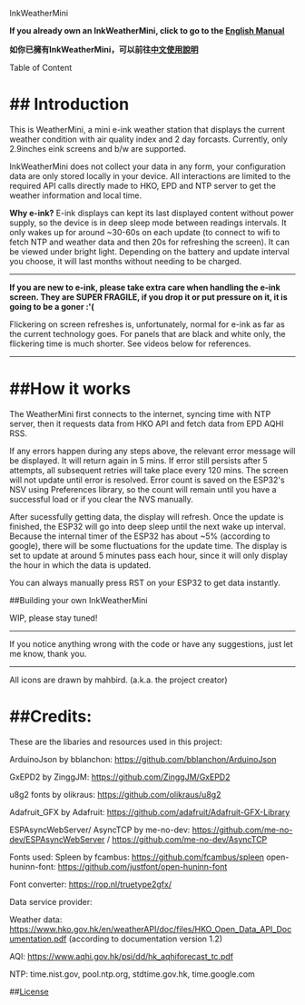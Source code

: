 <h>InkWeatherMini</h>

**If you already own an InkWeatherMini, click to go to the [English Manual](Manual_en.md)**

**如你已擁有InkWeatherMini，可以前往[中文使用說明](Manual_zh.md)**


Table of Content



<h1>## Introduction</h1>

This is WeatherMini, a mini e-ink weather station that displays the current weather condition with air quality index and 2 day forcasts. Currently, only 2.9inches eink screens and b/w are supported.


<!--
Colored eink display can be used in thoery (bwr/ bwy/ 4color), but they have not been tested as I do not have any 2.9inches color eink with me. However, please note that they take longer to refresh.

The project uses Hong Kong Observatory Open Data API for weather data, as well as RSS from Hong Kong Enviromental Protection Department for the AQHI, so can be used in Hong Kong only. No sign up is required as of the time of this project. -->

InkWeatherMini does not collect your data in any form, your configuration data are only stored locally in your device. All interactions are limited to the required API calls directly made to HKO, EPD and NTP server to get the weather information and local time.


**Why e-ink?**  E-ink displays can kept its last displayed content without power supply, so the device is in deep sleep mode between readings intervals. It only wakes up for around ~30-60s on each update (to connect to wifi to fetch NTP and weather data and then 20s for refreshing the screen). It can be viewed under bright light. Depending on the battery and update interval you choose, it will last months without needing to be charged.


*****
**If you are new to e-ink, please take extra care when handling the e-ink screen. They are SUPER FRAGILE, if you drop it or put pressure on it, it is going to be a goner :'(**

Flickering on screen refreshes is, unfortunately, normal for e-ink as far as the current technology goes. For panels that are black and white only, the flickering time is much shorter. See videos below for references.
*****


<h1>##How it works</h1>

<p>


The WeatherMini first connects to the internet, syncing time with NTP server, then it requests data from HKO API and fetch data from EPD AQHI RSS. 

If any errors happen during any steps above, the relevant error message will be displayed. It will return again in 5 mins. If error still persists after 5 attempts, all subsequent retries will take place every 120 mins. The screen will not update until error is resolved. Error count is saved on the ESP32's NSV using Preferences library, so the count will remain until you have a successful load or if you clear the NVS manually.

After sucessfully getting data, the display will refresh. Once the update is finished, the ESP32 will go into deep sleep until the next wake up interval. Because the internal timer of the ESP32 has about ~5% (according to google), there will be some fluctuations for the update time. 
The display is set to update at around 5 minutes pass each hour, since it will only display the hour in which the data is updated.

You can always manually press RST on your ESP32 to get data instantly.



##Building your own InkWeatherMini

WIP, please stay tuned!

<!--

WIP

<h2>Materials needed: </h2>
I do not recevie any form of rebate from the manufacturer(s), you are free to try out different ones.


**Verions explained**
Two versions are provided, choose the one base on your need.

**- Source code version: More flexibility *requires basic Arduino knowledge***, you are free to tweak the code to your liking (but please don't redistribute them). You can use other panels that are supported by GxEPD2.
You can also use other ESP32 board.  Configurations are hardcoded in confirgurations.cpp and display_config.h
(Coming soon! The code still needs a proper clean up and refine for readibility)


**- bin version: For end user.**
The .bin supports only b/w display and includes async web server which allows changing configs via browser and web OTA. 
You have to use b/w display with the SSD1680 I/C (e.g. GDEY029T94 from Good-display) and ESP32-C3 SuperMini with a push button and connect exactly in this tutorial.





**E-ink screen:**
- Any 2.9inches eink display with a resolution of 128x296 that are supported by <a href="https://github.com/ZinggJM/GxEPD2">GxEPD2</a> should do.
- This have been tested on B/W display only.
- Note that while this project is written to also support color display, but they have not been tested.


**Microcontroller board:**
The ESP32-C3 is used to keep costs down and to keep things tiny: 
- ESP32-C3 SuperMini: You can get these for like $2USD each, there are all sort of brands out there since it seem to be open-sourced? But you have to add external charging circuit. Do get the one with 4mb on board flash.
  
**The ESP32-C3 uses slightly different deep sleep wake up functions than the other ESP32 variants, so if you decide to use other boards and intended to use webserver, you need to define the pins and the code accordingly. See software settings section.
If you want it to be battery powered, either pick a board with on-board charging circuit or add your own. Always check manufacturers' datasheets carefully!
The code supports ADC battery voltage reading (if #define batterypin /*pin_number*/), but you would probably want to adjust the voltage/charge% values since batteries are all different.



**E-ink adaptor board:**
- e.g. DESPI-C02
You need an adaptor board to connect the eink screen to your ESP32. There are other brands out there, some options are cheaper and they come in different forms.
You can choose any you like, the DESPI-C02 is just an example.

**Push button x 1:**
Choose any you like. Compulsory if you want to load the .bin file directly, optional if you choose to hardcode configurations directly in the code.

**Resistor x 2, capacitor x 1, Lithium battery, charging circuit: (Optional)**
Only if you want to use lithium battery to run your device and if you know what you are doing. I am not going to go through this in details.
If you don't know what you are going, just power the device using 5V input to ESP32C3's USB port.
I personally use 2x 1MOhm resistor with 1nF capacitor, not super accurate but gives an idea of battery charge.
TP4056 is probably the easiest to work with.
Battery icon will be shown in bottom left if valid voltage is read.


**Others:**
You will also need your soldering tools/ materials (wires/ protoboard etc).
I also suggest getting FFC cables and connectors (24pin / 0.5mm) so you have more flexibility with your screen and your board since the FPC cable on the display is fairly short.




<h2>Connecting the wires:</h2>

**Do not feed 5V to the display, most of them operates at 3V3**
- DESPI-C02 ->	ESP32-C3 SuperMini: (Or follow the silkscreen on your adaptor board)

- BUSY	->	5

- RES	-> 0

- D/C	->	10

- CS	->	7

- SCK	->	4

- SDI	->	6

- GND	->	GND 

- 3V3	->	3V3


**Push button**
One leg to buttonpin (3 for the .bin version), the other to 3V3



Then connect the screen to the connector on the board. Pay attention to the orientation of the screen, usually both the display and the adaptor board should be facing up , but this might be the opposite for some adaptor boards. If screen doesn't work, try the other way round.




*******


<h2>Software Installation: </h2>
(You may skip this if you know what you are doing)

Software:
- Install Arduino IDE:
https://www.arduino.cc/en/software

**PLACEHOLDER TO BE ADDED LATER**

<h2>Configuable settings:</h2>

**configurations.cpp**

Settings with info are found in the header file "configurations.h"

- ssid - your wifi SSID

- password - your wifi password

- wakehour - The hour which the first update of the day starts, in 24 hour time. *Please keep it below 10, otherwise today min max temperature cannot show correctly.

*The min and max temperature of the current day is actually taken from the forecast and not from current weather, and the forecast of the current day disapper sometime after 10-11am, so if the weather postcard has not gotten any data from the HKO since the day changed, it will not have any actual data for the min max for the day (instead, the min max shown will be the min max for the next day.) I have checked HKO's API numberous time, but if you find the min max temperature for the current day elsewhere, let me know and I can adjust the code.

- sleephour - The hour of the last update**, in 24 hour time (e.g. 10pm = 22).

- updateinterval - The frequency which the display is updated, in hours**.

**Update interval precedes sleep hour, so say you have set 3 hour update interval with 8am(8) wakehour and 10pm(22) sleephour, the last update will take place at 11pm.

- tmpClocation: Location of where the current temperature is displayed. Please refer to "locations.h" for the list of avaiable locations.

- rainlocation: Location of where the rainfall of last hour is displayed. Please refer to "locations.h" for the list of avaiable locations. 

- batterypin: assign the ADC pin to read battery voltage, simply comment// this line if not needed. You may also want to change the voltage to % level depending on the voltage divider and the type of battery you are using.


**Display Configurations:**

Configuration for the display is in "displayconfig.h"

Choose the correct display and display class for your eink panel, and define the pins you use.

-->


********

If you notice anything wrong with the code or have any suggestions, just let me know, thank you.

********

All icons are drawn by mahbird. (a.k.a. the project creator)

<h1>##Credits: </h1>

These are the libaries and resources used in this project:

ArduinoJson by bblanchon: https://github.com/bblanchon/ArduinoJson

GxEPD2 by ZinggJM: https://github.com/ZinggJM/GxEPD2

u8g2 fonts by olikraus: https://github.com/olikraus/u8g2

Adafruit_GFX by Adafruit: https://github.com/adafruit/Adafruit-GFX-Library

ESPAsyncWebServer/ AsyncTCP by me-no-dev: https://github.com/me-no-dev/ESPAsyncWebServer / https://github.com/me-no-dev/AsyncTCP

Fonts used:
Spleen by fcambus: https://github.com/fcambus/spleen
open-huninn-font: https://github.com/justfont/open-huninn-font

Font converter: https://rop.nl/truetype2gfx/


Data service provider:

Weather data: https://www.hko.gov.hk/en/weatherAPI/doc/files/HKO_Open_Data_API_Documentation.pdf (according to documentation version 1.2)

AQI: https://www.aqhi.gov.hk/psi/dd/hk_aqhiforecast_tc.pdf

NTP: time.nist.gov, pool.ntp.org, stdtime.gov.hk, time.google.com

##[License](License)

